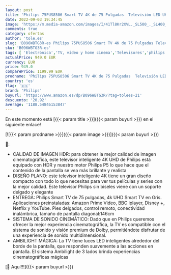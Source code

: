 ```yaml
---
layout: post
title: 'Philips 75PUS8506 Smart TV 4K de 75 Pulgadas  Televisión LED UHD Ideal para Netflix  Youtube y Gaming/Asistente de Google y Alexa/Android TV  2021'
date: 2022-09-03 19:34:45
image: 'https://m.media-amazon.com/images/I/41Tl8Kr2XVL._SL500_._SL400_.jpg'
comments: true
category: ofertas
author: 'tole.es'
slug: 'B096WBTG3R-es Philips 75PUS8506 Smart TV 4K de 75 Pulgadas Televisión...'
sku: 'B096WBTG3R-es'
tags: [ 'Electrónica','TV, vídeo y home cinema','Televisores','philips','smart','tv','🇪🇸', ]
actualPrice: 949.0 EUR
currency: EUR
price: 949.0
comparePrice: 1199.99 EUR
prodname: 'Philips 75PUS8506 Smart TV 4K de 75 Pulgadas  Televisión LED UHD Ideal para Netflix  Youtube y Gaming/Asistente de Google y Alexa/Android TV  2021'
country: 'es'
flag: '🇪🇸'
brand: 'Philips'
buyurl: 'https://www.amazon.es/dp/B096WBTG3R/?tag=tolees-21'
descuento: '20.92'
average: '1188.54846153847'
---
```


En este momento está [{{< param title >}}]({{< param buyurl >}}) en el siguiente enlace!

[![{{< param prodname >}}]({{< param image >}})]({{< param buyurl >}})

🔎:

- CALIDAD DE IMAGEN HDR: para obtener la mejor calidad de imagen cinematográfica, este televisor inteligente 4K UHD de Philips está equipado con HDR y nuestro motor Philips P5 lo que hace que el contenido de la pantalla se vea más brillante y realista
- DISEÑO PLANO: este televisor inteligente 4K tiene un gran diseño compacto con todo lo que necesitas para ver tus películas y series con la mejor calidad. Este televisor Philips sin biseles viene con un soporte delgado y elegante
- ENTREGA: Philips Smart TV de 75 pulgadas, 4k UHD Smart TV en Gris. Aplicaciones preinstaladas: Amazon Prime Video, BBC iplayer, Disney +, Netflix y YouTube. Pies delgados, control remoto, conectividad inalámbrica, tamaño de pantalla diagonal:146cm
- SISTEMA DE SONIDO CINEMÁTICO: Dado que en Philips queremos ofrecer la mejor experiencia cinematográfica, la TV es compatible con el sistema de sonido y visión premium de Dolby, permitiéndote disfrutar de una experiencia de sonido multidimensional.
- AMBILIGHT MÁGICA: La TV tiene luces LED inteligentes alrededor del borde de la pantalla, que responden suavemente a las acciones en pantalla. El sistema Ambilight de 3 lados brinda experiencias cinematográficas mágicas

[🛒 Aquí!!!]({{< param buyurl >}})
